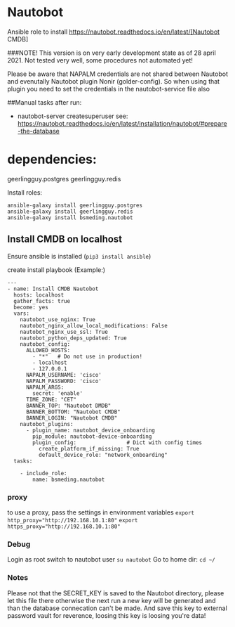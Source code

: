 Nautobot
=====

Ansible role to install https://nautobot.readthedocs.io/en/latest/[Nautobot CMDB]

###NOTE!
This version is on very early development state as of 28 april 2021.
Not tested very well, some procedures not automated yet!

Please be aware that NAPALM credentials are not shared between Nautobot and evenutally Nautobot plugin Nonir (golder-config). So when using that plugin you need to set the credentials in the nautobot-service file also

##Manual tasks after run:
* nautobot-server createsuperuser
see: https://nautobot.readthedocs.io/en/latest/installation/nautobot/#prepare-the-database

# dependencies:
geerlingguy.postgres
geerlingguy.redis

Install roles:
```
ansible-galaxy install geerlingguy.postgres
ansible-galaxy install geerlingguy.redis
ansible-galaxy install bsmeding.nautobot
```

## Install CMDB on localhost
Ensure ansible is installed (`pip3 install ansible`)

create install playbook (Example:)
```
---
- name: Install CMDB Nautobot
  hosts: localhost
  gather_facts: true
  become: yes
  vars:
    nautobot_use_nginx: True
    nautobot_nginx_allow_local_modifications: False
    nautobot_nginx_use_ssl: True
    nautobot_python_deps_updated: True
    nautobot_config:
      ALLOWED_HOSTS:
        - "*"   # Do not use in production!
        - localhost
        - 127.0.0.1
      NAPALM_USERNAME: 'cisco'
      NAPALM_PASSWORD: 'cisco'
      NAPALM_ARGS:
        secret: 'enable'
      TIME_ZONE: "CET"
      BANNER_TOP: "Nautobot DMDB"
      BANNER_BOTTOM: "Nautobot CMDB"
      BANNER_LOGIN: "Nautobot CMDB"
    nautobot_plugins:
      - plugin_name: nautobot_device_onboarding
        pip_module: nautobot-device-onboarding
        plugin_config:                # Dict with config times
          create_platform_if_missing: True
          default_device_role: "network_onboarding"
  tasks:

    - include_role:
        name: bsmeding.nautobot

```


### proxy
to use a proxy, pass the settings in environment variables
`export http_proxy="http://192.168.10.1:80"`
`export https_proxy="http://192.168.10.1:80"`

### Debug
Login as root
switch to nautobot user `su nautobot`
Go to home dir: `cd ~/`


### Notes
Please not that the SECRET_KEY is saved to the Nautobot directory, please let this file there otherwise the next run a new key will be generated and than the database connecation can't be made.
And save this key to external password vault for reverence, loosing this key is loosing you're data!
